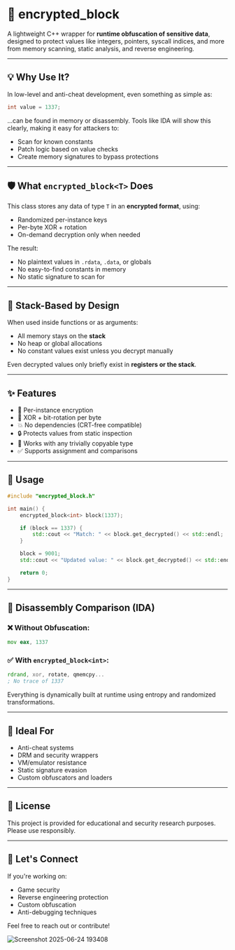 # 🔐 encrypted_block<T>

A lightweight C++ wrapper for **runtime obfuscation of sensitive data**, designed to protect values like integers, pointers, syscall indices, and more from memory scanning, static analysis, and reverse engineering.

---

## 💡 Why Use It?

In low-level and anti-cheat development, even something as simple as:

```cpp
int value = 1337;
```

...can be found in memory or disassembly. Tools like IDA will show this clearly, making it easy for attackers to:

- Scan for known constants  
- Patch logic based on value checks  
- Create memory signatures to bypass protections  

---

## 🛡️ What `encrypted_block<T>` Does

This class stores any data of type `T` in an **encrypted format**, using:

- Randomized per-instance keys  
- Per-byte XOR + rotation  
- On-demand decryption only when needed  

The result:
- No plaintext values in `.rdata`, `.data`, or globals  
- No easy-to-find constants in memory  
- No static signature to scan for  

---

## 🧠 Stack-Based by Design

When used inside functions or as arguments:
- All memory stays on the **stack**  
- No heap or global allocations  
- No constant values exist unless you decrypt manually  

Even decrypted values only briefly exist in **registers or the stack**.

---

## ✨ Features

- 🧬 Per-instance encryption  
- 🔁 XOR + bit-rotation per byte  
- 💥 No dependencies (CRT-free compatible)  
- 🔒 Protects values from static inspection  
- 🧩 Works with any trivially copyable type  
- ✅ Supports assignment and comparisons  

---

## 🔧 Usage

```cpp
#include "encrypted_block.h"

int main() {
    encrypted_block<int> block(1337);

    if (block == 1337) {
        std::cout << "Match: " << block.get_decrypted() << std::endl;
    }

    block = 9001;
    std::cout << "Updated value: " << block.get_decrypted() << std::endl;

    return 0;
}
```

---

## 🔬 Disassembly Comparison (IDA)

### ❌ Without Obfuscation:
```asm
mov eax, 1337
```

### ✅ With `encrypted_block<int>`:
```asm
rdrand, xor, rotate, qmemcpy...
; No trace of 1337
```

Everything is dynamically built at runtime using entropy and randomized transformations.

---

## 🚀 Ideal For

- Anti-cheat systems  
- DRM and security wrappers  
- VM/emulator resistance  
- Static signature evasion  
- Custom obfuscators and loaders  

---

## 📄 License

This project is provided for educational and security research purposes. Please use responsibly.

---

## 🤝 Let's Connect

If you're working on:
- Game security  
- Reverse engineering protection  
- Custom obfuscation  
- Anti-debugging techniques  

Feel free to reach out or contribute!

![Screenshot 2025-06-24 193408](https://github.com/user-attachments/assets/c07af1c0-a405-4279-868e-5a2a912b7b06)
